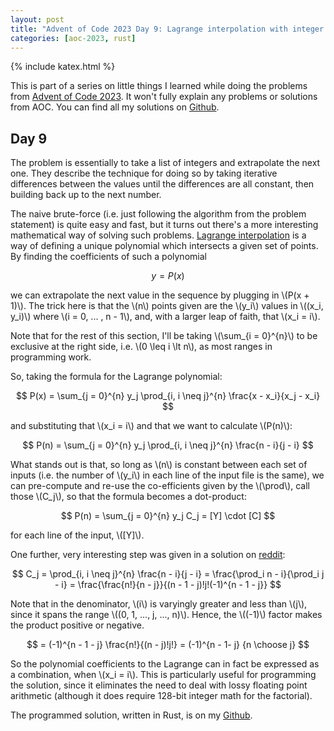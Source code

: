 ```yaml
---
layout: post
title: "Advent of Code 2023 Day 9: Lagrange interpolation with integer points"
categories: [aoc-2023, rust]
---
```


{% include katex.html %}

This is part of a series on little things I learned while doing the problems from
[Advent of Code 2023](https://adventofcode.com/2023). It won't fully explain any problems or
solutions from AOC. You can find all my solutions on
[Github](https://github.com/aymarino/advent-of-code-2023).

## Day 9

The problem is essentially to take a list of integers and extrapolate the next one. They describe
the technique for doing so by taking iterative differences between the values until the differences
are all constant, then building back up to the next number.

The naive brute-force (i.e. just following the algorithm from the problem statement) is quite easy
and fast, but it turns out there's a more interesting mathematical way of solving such problems.
[Lagrange interpolation](https://en.wikipedia.org/wiki/Lagrange_polynomial) is a way of defining a
unique polynomial which intersects a given set of points. By finding the coefficients of such a
polynomial

$$ y = P(x) $$

we can extrapolate the next value in the sequence by plugging in \\(P(x + 1)\\). The trick here is
that the \\(n\\) points given are the \\(y_i\\) values in \\((x_i, y_i)\\) where \\(i = 0, ... , n -
1\\), and, with a larger leap of faith, that \\(x_i = i\\).

Note that for the rest of this section, I'll be taking \\(\sum\_{i = 0}^{n}\\) to be exclusive at
the right side, i.e. \\(0 \leq i \lt n\\), as most ranges in programming work.

So, taking the formula for the Lagrange polynomial:

<!-- prettier-ignore-start -->

$$ P(x) = \sum_{j = 0}^{n} y_j \prod_{i, i \neq j}^{n} \frac{x - x_i}{x_j - x_i} $$

<!-- prettier-ignore-end -->

and substituting that \\(x_i = i\\) and that we want to calculate \\(P(n)\\):

<!-- prettier-ignore-start -->

$$ P(n) = \sum_{j = 0}^{n} y_j \prod_{i, i \neq j}^{n} \frac{n - i}{j - i} $$

<!-- prettier-ignore-end -->

What stands out is that, so long as \\(n\\) is constant between each set of inputs (i.e. the number
of \\(y_i\\) in each line of the input file is the same), we can pre-compute and re-use the
co-efficients given by the \\(\prod\\), call those \\(C_j\\), so that the formula becomes a
dot-product:

<!-- prettier-ignore-start -->

$$ P(n) = \sum_{j = 0}^{n} y_j C_j = [Y] \cdot [C] $$

<!-- prettier-ignore-end -->

for each line of the input, \\([Y]\\).

One further, very interesting step was given in a solution on
[reddit](https://old.reddit.com/r/adventofcode/comments/18e5ytd/2023_day_9_solutions/kclmyaa/):

<!-- prettier-ignore-start -->

$$ C_j = \prod_{i, i \neq j}^{n} \frac{n - i}{j - i} = \frac{\prod_i n - i}{\prod_i j - i} =
\frac{\frac{n!}{n - j}}{(n - 1 - j)!j!(-1)^{n - 1 - j}} $$

<!-- prettier-ignore-end -->

Note that in the denominator, \\(i\\) is varyingly greater and less than \\(j\\), since it spans the
range \\((0, 1, ..., j, ..., n)\\). Hence, the \\((-1)\\) factor makes the product positive or
negative.

<!-- prettier-ignore-start -->

$$ = (-1)^{n - 1 - j} \frac{n!}{(n - j)!j!} = (-1)^{n - 1- j} {n \choose j} $$

<!-- prettier-ignore-end -->

So the polynomial coefficients to the Lagrange can in fact be expressed as a combination, when
\\(x_i = i\\). This is particularly useful for programming the solution, since it eliminates the
need to deal with lossy floating point arithmetic (although it does require 128-bit integer math for
the factorial).

The programmed solution, written in Rust, is on my
[Github](https://github.com/aymarino/advent-of-code-2023/blob/8068d4063d5158a0a4d67b54fdb970abeec22a5b/src/day9.rs#L56-L57).
